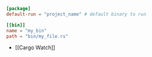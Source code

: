 ``` toml
[package]
default-run = "project_name" # default binary to run

[[bin]]
name = "my_bin"
path = "bin/my_file.rs"
```
- [[Cargo Watch]]
